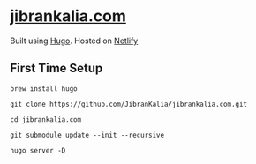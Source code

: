 # [jibrankalia.com](https://www.jibrankalia.com)

Built using [Hugo](https://gohugo.io/). Hosted on [Netlify](https://www.netlify.com/)


## First Time Setup

```
brew install hugo

git clone https://github.com/JibranKalia/jibrankalia.com.git

cd jibrankalia.com

git submodule update --init --recursive

hugo server -D
```
